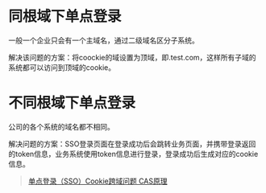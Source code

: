 # 同根域下单点登录

一般一个企业只会有一个主域名，通过二级域名区分子系统。

解决该问题的方案：将coockie的域设置为顶域，即.test.com，这样所有子域的系统都可以访问到顶域的cookie。

# 不同根域下单点登录

公司的各个系统的域名都不相同。

解决问题的方案：SSO登录页面在登录成功后会跳转业务页面，并携带登录返回的token信息，业务系统使用token信息进行登录，登录成功后生成对应的cookie信息。

> [单点登录（SSO）Cookie跨域问题 CAS原理](https://blog.csdn.net/sciense/article/details/124436322)